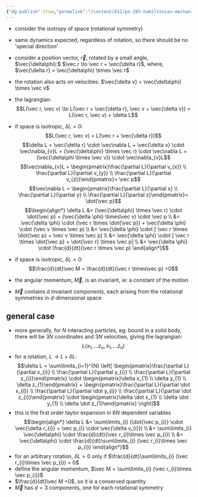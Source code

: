 ```yaml
---
{"dg-publish":true,"permalink":"/content/012/px-285-hamiltonian-mechanics-and-fluid-dynamics/term-1-hamiltonian-mechanics/e-conservation-laws-and-symmetries/px-285-e4-rotation-of-space/","noteIcon":"1","created":"2024-11-25T10:50:32.000+00:00","updated":"2024-12-09T14:51:58.103+00:00"}
---
```


- consider the isotropy of space (rotational symmetry)
- same dynamics expected, regardless of rotation, so there should be no 'special direction'

- consider a position vector, $\vec r$, rotated by a small angle, $\vec{\delta\phi}:$ $\vec r \to \vec r + \vec{\delta r}$, where, $\vec{\delta r} = \vec{\delta\phi} \times \vec r$
- the rotation also acts on velocities: $\vec{\delta v} = \vec{\delta\phi} \times \vec v$
- the lagrangian: 
$$L(\vec r, \vec v) \to L(\vec r + \vec{\delta r}, \vec v + \vec{\delta v}) = L(\vec r, \vec v) + \delta L$$
- if space is isotropic, $\delta L = 0:$ 
$$L(\vec r, \vec v) = L(\vec r + \vec{\delta r})$$
$$\delta L = \vec{\delta r} \cdot \vec\nabla L + \vec{\delta v} \cdot \vec\nabla_{v}L = (\vec{\delta\phi} \times \vec r) \cdot \vec\nabla L + (\vec{\delta\phi \times \vec v}) \cdot \vec\nabla_{v}L$$
$$\vec\nabla_{v}L = \begin{pmatrix}\frac{\partial L}{\partial v_{x}} \\ \frac{\partial L}{\partial v_{y}} \\ \frac{\partial L}{\partial v_{z}}\end{pmatrix}= \vec p$$
$$\vec\nabla L = \begin{pmatrix}\frac{\partial L}{\partial x} \\ \frac{\partial L}{\partial y} \\ \frac{\partial L}{\partial z}\end{pmatrix}= \dot{\vec p}$$
$$\begin{align*}
	\delta L &= (\vec{\delta\phi} \times \vec r) \cdot \dot{\vec p} + (\vec{\delta \phi} \times\vec v) \cdot \vec p \\
	&=  \vec{\delta \phi} \cdot (\vec r \times \dot{\vec p}) + \vec{\delta \phi} \cdot (\vec v \times \vec p) \\
	&= \vec{\delta \phi} \cdot [ \vec r \times \dot{\vec p} + \vec v \times \vec p] \\
	&= \vec{\delta \phi} \cdot [ \vec r \times \dot{\vec p} + \dot{\vec r} \times \vec p] \\
	&= \vec{\delta \phi} \cdot \frac{d}{dt}(\vec r \times \vec p)
\end{align*}$$
- if space is isotropic, $\delta L =0:$ 
$$\frac{d}{dt}\vec M = \frac{d}{dt}(\vec r \times\vec p) =0$$
- the angular momentum, $\vec M$, is an invariant, ie: a constant of the motion
- $\vec M$ contains $d$ invariant components, each arising from the rotational symmetries in $d$-dimensional space 
## general case
- more generally, for $N$ interacting particles, eg: bound in a solid body, there will be $3N$ coordinates and $3N$ velocities, giving the lagrangian: 
$$L(x_{1},\dots z_{n}, \dot x_{1},\dots \dot z_n)$$
- for a rotation, $L \to L + \delta L:$ 
$$\delta L = \sum\limits_{i=1}^{N} \left[ \begin{pmatrix}\frac{\partial L}{\partial x_{i}} \\ \frac{\partial L}{\partial y_{i}} \\ \frac{\partial L}{\partial z_{i}}\end{pmatrix} \cdot \begin{pmatrix}\delta x_{1} \\ \delta y_{1} \\ \delta z_{1}\end{pmatrix} + \begin{pmatrix}\frac{\partial L}{\partial \dot x_{i}} \\ \frac{\partial L}{\partial \dot y_{i}} \\ \frac{\partial L}{\partial \dot z_{i}}\end{pmatrix} \cdot \begin{pmatrix}\delta \dot x_{1} \\ \delta \dot y_{1} \\ \delta \dot z_{1}\end{pmatrix} \right]$$
- this is the first order taylor expansion in $6N$ dependent variables
$$\begin{align*}
	\delta L &= \sum\limits_{i} (\dot{\vec p_{i}} \cdot \vec{\delta r_{i}} + \vec p_{i} \cdot \vec{\delta v_{i}}) \\
	&= \sum\limits_{i} \vec{\delta\phi} \cdot \frac{d}{dt}(\vec r_{i}\times \vec p_{i}) \\
	&= \vec{\delta\phi} \cdot \frac{d}{dt}\sum\limits_{i} (\vec r_{i}\times \vec p_{i})
\end{align*}$$
- for an arbitrary rotation, $\delta L = 0$ only if $\frac{d}{dt}\sum\limits_{i} (\vec r_{i}\times \vec p_{i}) = 0$
- define the angular momentum, $\vec M = \sum\limits_{i} (\vec r_{i}\times \vec p_{i})$
- $\frac{d}{dt}\vec M =0$, so it is a conserved quantity
- $\vec M$ has $d=3$ components, one for each rotational symmetry
